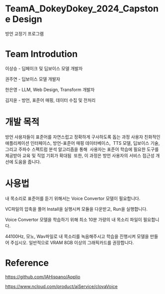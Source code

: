# TeamA_DokeyDokey_2024_Capstone Design
방언 교정기 프로그램
# Team Introdution
이상승 - 딥페이크 및 딥보이스 모델 개발자 
   
권주연 - 딥보이스 모델 개발자

한은영 - LLM, Web Design, Transform 개발자

김지윤 - 방언, 표준어 매핑, 데이터 수집 및 전처리

# 개발 목적
방언 사용자들이 표준어를 자연스럽고 정확하게 구사하도록 돕는 과정
사용자 친화적인 애플리케이션 인터페이스, 방언-표준어 매핑 데이터베이스, 
TTS 모델, 딥보이스 기술, 그리고 주파수 스펙트럼 분석 알고리즘을 통해 
사용자는 표준어 학습에 필요한 도구를 제공받아 교육 및 직업 기회가 확대됨 
또한, 이 과정은 방언 사용자의 서비스 접근성 개선에 도움을 줍니다.

# 사용법
내 목소리로 표준어를 듣기 위해서는 Voice Convertor 모델이 필요합니다.

VC파일의 압축을 풀어 Install을 실행시켜 모듈을 다운받고, Run을 실행합니다.

Voice Convertor 모델을 학습하기 위해 최소 10분 가량의 내 목소리 파일이 필요합니다.

44100Hz, 모노, Wav파일로 내 목소리를 녹음해주시고 학습을 진행시켜 모델을 만들어 주십시오.
일반적으로 VRAM 8GB 이상의 그래픽카드를 권장합니다.

# Reference
https://github.com/IAHispano/Applio

https://www.ncloud.com/product/aiService/clovaVoice

